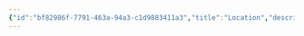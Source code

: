 ```yaml
---
{"id":"bf82986f-7791-463a-94a3-c1d9883411a3","title":"Location","description":"Overview of Location tag.","publish":true,"date_created":"Thursday, April 11th 2024, 6:04:24 pm","date_modified":"Thursday, April 11th 2024, 6:04:39 pm","cssclasses":["mado-heading"],"path":"tags/Location.md","permalink":"/tags/location/","PassFrontmatter":true}
---
```


